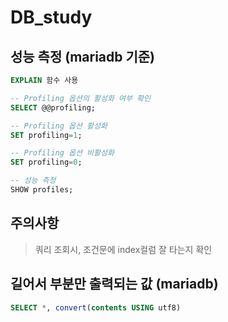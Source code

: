 # DB_study

## 성능 측정 (mariadb 기준)
```sql
EXPLAIN 함수 사용

-- Profiling 옵션의 활성화 여부 확인
SELECT @@profiling;

-- Profiling 옵션 활성화
SET profiling=1;

-- Profiling 옵션 비활성화
SET profiling=0;

-- 성능 측정 
SHOW profiles;
```

## 주의사항
> 쿼리 조회시, 조건문에 index컬럼 잘 타는지 확인 

## 길어서 부분만 출력되는 값 (mariadb)
```sql
SELECT *, convert(contents USING utf8)
```
